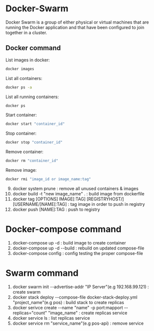 # Docker-Swarm
Docker Swarm is a group of either physical or virtual machines that are running the Docker application and that have been configured to join together in a cluster.

## Docker command
List images in docker:
```sh
docker images
``` 
List all containers:
```sh 
docker ps -a
```
List all running containers:
```sh 
docker ps 
```
Start container:
```sh
docker start "container_id"
``` 
Stop container:
```sh
docker stop "container_id" 
```
Remove container:
```sh
docker rm "container_id"
``` 
Remove image:
```sh
docker rmi "image_id or image_name:tag"
``` 
9. docker system prune : remove all unused containers & images
10. docker build -t "new image_name" . : build image from dockerfile
11. docker tag [OPTIONS] IMAGE[:TAG] [REGISTRYHOST/][USERNAME/]NAME[:TAG] : tag image in order to push in registry
12. docker push [NAME]:TAG : push to registry

# Docker-compose command
1. docker-compose up -d : build image to create container
2. docker-compose up -d --build : rebuild on updated compose-file
3. docker-compose config : config testing the proper compose-file

# Swarm command
1. docker swarm init --advertise-addr "IP Server"(e.g 192.168.99.121) : create swarm
2. docker stack deploy --compose-file docker-stack-deploy.yml "project_name"(e.g pos) : build stack to create replicas
3. docker serivce create --name "name" -p port:mapport --replicas="count" "image_name" : create replicas service
4. docker service ls : list replicas service
5. docker service rm "service_name"(e.g pos-api) : remove service
